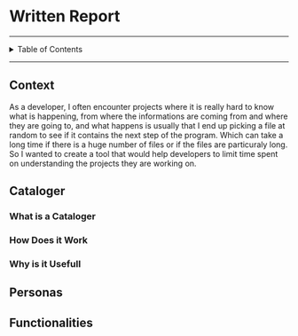 # Written Report

---

<details>
<summary>Table of Contents</summary>

</details>

---

## Context

As a developer, I often encounter projects where it is really hard to know what is happening, from where the informations are coming from and where they are going to, and what happens is usually that I end up picking a file at random to see if it contains the next step of the program. Which can take a long time if there is a huge number of files or if the files are particuraly long.
So I wanted to create a tool that would help developers to limit time spent on understanding the projects they are working on.

## Cataloger

### What is a Cataloger

### How Does it Work

### Why is it Usefull

## Personas

## Functionalities
